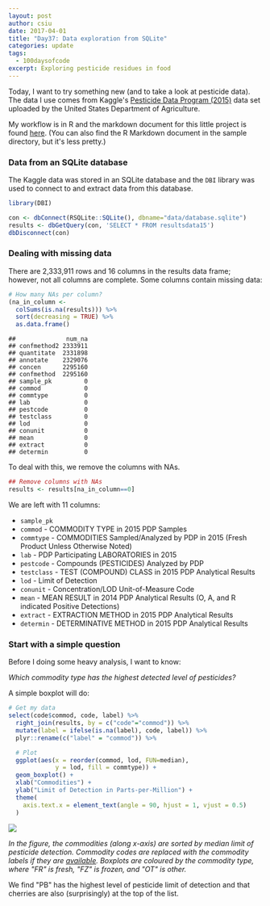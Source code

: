 ```yaml
---
layout: post
author: csiu
date: 2017-04-01
title: "Day37: Data exploration from SQLite"
categories: update
tags:
  - 100daysofcode
excerpt: Exploring pesticide residues in food
---
```


Today, I want to try something new (and to take a look at pesticide data). The data I use comes from Kaggle's [Pesticide Data Program (2015)](https://www.kaggle.com/usdeptofag/pesticide-data-program-2015/kernels) data set uploaded by the United States Department of Agriculture.

My workflow is in R and the markdown document for this little project is found [here](https://github.com/csiu/kaggle/blob/master/pest/day37_explore-pest.md). (You can also find the R Markdown document in the sample directory, but it's less pretty.)

### Data from an SQLite database

The Kaggle data was stored in an SQLite database and the `DBI` library was used to connect to and extract data from this database.

```r
library(DBI)

con <- dbConnect(RSQLite::SQLite(), dbname="data/database.sqlite")
results <- dbGetQuery(con, 'SELECT * FROM resultsdata15')
dbDisconnect(con)
```

### Dealing with missing data

There are 2,333,911 rows and 16 columns in the results data frame; however, not all columns are complete. Some columns contain missing data:

```r
# How many NAs per column?
(na_in_column <-
  colSums(is.na(results))) %>%
  sort(decreasing = TRUE) %>%
  as.data.frame()
```

```
##              num_na
## confmethod2 2333911
## quantitate  2331898
## annotate    2329076
## concen      2295160
## confmethod  2295160
## sample_pk         0
## commod            0
## commtype          0
## lab               0
## pestcode          0
## testclass         0
## lod               0
## conunit           0
## mean              0
## extract           0
## determin          0
```

To deal with this, we remove the columns with NAs.

```r
## Remove columns with NAs
results <- results[na_in_column==0]
```

We are left with 11 columns:

- `sample_pk`
- `commod` - COMMODITY TYPE in 2015 PDP Samples
- `commtype` - COMMODITIES Sampled/Analyzed by PDP in 2015 (Fresh Product Unless Otherwise Noted)
- `lab` - PDP Participating LABORATORIES in 2015
- `pestcode` - Compounds (PESTICIDES) Analyzed by PDP
- `testclass` - TEST (COMPOUND) CLASS in 2015 PDP Analytical Results
- `lod` - Limit of Detection
- `conunit` - Concentration/LOD Unit-of-Measure Code
- `mean` - MEAN RESULT in 2014 PDP Analytical Results (O, A, and R indicated Positive Detections)
- `extract` - EXTRACTION METHOD in 2015 PDP Analytical Results
- `determin` - DETERMINATIVE METHOD in 2015 PDP Analytical Results

### Start with a simple question

Before I doing some heavy analysis, I want to know:

*Which commodity type has the highest detected level of pesticides?*

A simple boxplot will do:

```r
# Get my data
select(code$commod, code, label) %>%
  right_join(results, by = c("code"="commod")) %>%
  mutate(label = ifelse(is.na(label), code, label)) %>%
  plyr::rename(c("label" = "commod")) %>%

  # Plot
  ggplot(aes(x = reorder(commod, lod, FUN=median),
             y = lod, fill = commtype)) +
  geom_boxplot() +
  xlab("Commodities") +
  ylab("Limit of Detection in Parts-per-Million") +
  theme(
    axis.text.x = element_text(angle = 90, hjust = 1, vjust = 0.5)
  )
```

<img src="{{ site.baseurl }}/img/figure/2017-04-02/box-commod-1.png" style="display: block; margin: auto;" />

_In the figure, the commodities (along x-axis) are sorted by median limit of pesticide detection. Commodity codes are replaced with the commodity labels if they are [available](https://www.kaggle.com/usdeptofag/pesticide-data-program-2015). Boxplots are coloured by the commodity type, where "FR" is fresh, "FZ" is frozen, and "OT" is other._

We find "PB" has the highest level of pesticide limit of detection and that cherries are also (surprisingly) at the top of the list.
